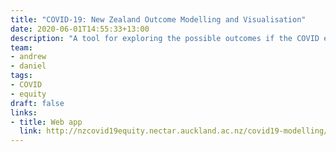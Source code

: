 ```yaml
---
title: "COVID-19: New Zealand Outcome Modelling and Visualisation"
date: 2020-06-01T14:55:33+13:00
description: "A tool for exploring the possible outcomes if the COVID elimination strategy is not successful."
team:
- andrew
- daniel
tags:
- COVID
- equity
draft: false
links:
- title: Web app
  link: http://nzcovid19equity.nectar.auckland.ac.nz/covid19-modelling/
---
```

